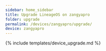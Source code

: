 ```yaml
---
sidebar: home_sidebar
title: Upgrade LineageOS on zangyapro
folder: upgrade
permalink: /devices/zangyapro/upgrade/
device: zangyapro
---
```

{% include templates/device_upgrade.md %}
